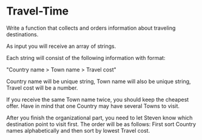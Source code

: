 # Travel-Time

Write a function that collects and orders information about traveling destinations. 

As input you will receive an array of strings. 

Each string will consist of the following information with format: 

"Country name > Town name > Travel cost" 

Country name will be unique string, Town name will also be unique string, Travel cost will be a number. 

If you receive the same Town name twice, you should keep the cheapest offer. Have in mind that one Country may have several Towns to visit. 

After you finish the organizational part, you need to let Steven know which destination point to visit first. The order will be as follows:  First sort Country names alphabetically and then sort by lowest Travel cost. 

